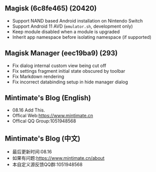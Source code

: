 ## Magisk (6c8fe465) (20420)
- Support NAND based Android installation on Nintendo Switch
- Support Android 11 AVD (`emulator.sh`, development only)
- Keep module disabled when a module is upgraded
- Inherit app namespace before isolating namespace (if supported)

## Magisk Manager (eec19ba9) (293)
- Fix dialog internal custom view being cut off
- Fix settings fragment initial state obscured by toolbar
- Fix Markdown rendering
- Fix incorrect databinding setup in hide manager dialog

## Mintimate's Blog (English)
- 08.16 Add This.
- Offical Web:https://www.mintimate.cn
- Offical QQ Group:1051948568

## Mintimate's Blog (中文)
- 最后更新时间:08.16
- 如果有问题:https://www.mintimate.cn/about
- 本自定义源反馈QQ群:1051948568